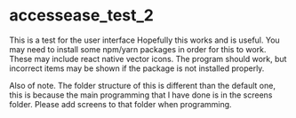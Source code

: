 # accessease_test_2
This is a test for the user interface
Hopefully this works and is useful.
You may need to install some npm/yarn packages in order for this to work.
These may include react native vector icons. The program should work, but incorrect items may be shown if the package is not installed properly.

Also of note. The folder structure of this is different than the default one, this is because the main programming that I have done is in the screens folder. Please add screens to that folder when programming.
